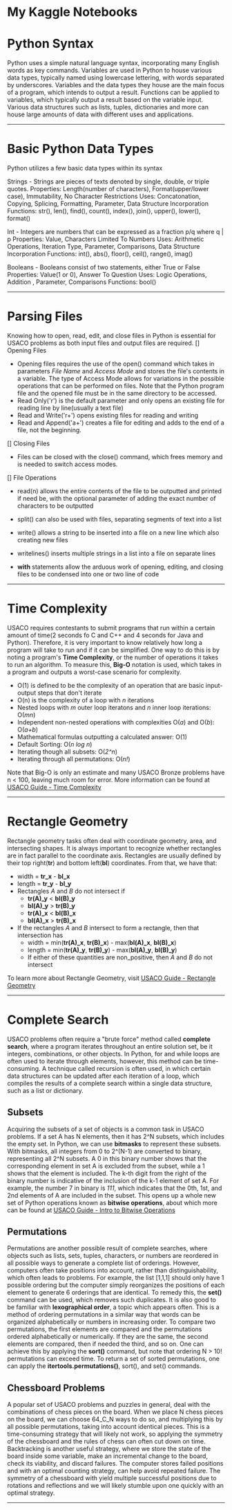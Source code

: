 # My Kaggle Notebooks

# Python Syntax
Python uses a simple natural language syntax, incorporating many English words as key commands. Variables are used in Python to house various data types, typically named using lowercase lettering, with words separated by underscores. Variables and the data types they house are the main focus of a program, which intends to output a result. Functions can be applied to variables, which typically output a result based on the variable input. Various data structures such as lists, tuples, dictionaries and more can house large amounts of data with different uses and applications.

---

# Basic Python Data Types
Python utilizes a few basic data types within its syntax

Strings - Strings are pieces of texts denoted by single, double, or triple quotes.
    Properties: Length(number of characters), Format(upper/lower case), Immutability, No Character Restrictions
    Uses: Concatonation, Copying, Splicing, Formatting, Parameter, Data Structure Incorporation
    Functions: str(), len(), find(), count(), index(), join(), upper(), lower(), format()


Int - Integers are numbers that can be expressed as a fraction p/q where q | p
    Properties: Value, Characters Limited To Numbers
    Uses: Arithmetic Operations, Iteration Type, Parameter, Comparisons, Data Structure Incorporation
    Functions: int(), abs(), floor(), ceil(), range(), imag()

Booleans - Booleans consist of two statements, either True or False
    Properties: Value(1 or 0), Answer To Question
    Uses: Logic Operations, Addition , Parameter, Comparisons
    Functions: bool()

---

# Parsing Files

Knowing how to open, read, edit, and close files in Python is essential for USACO problems as both input files and output files are required. 
[] Opening Files
* Opening files requires the use of the open() command which takes in parameters *File Name* and *Access Mode* and stores the file's contents in a variable. The type of Access Mode allows for variations in the possible operations that can be performed on files. Note that the Python program file and the opened file must be in the same directory to be accessed.
* Read Only('r') is the default parameter and only opens an existing file for reading line by line(usually a text file)
* Read and Write('r+') opens existing files for reading and writing
* Read and Append('a+') creates a file for editing and adds to the end of a file, not the beginning.

[] Closing Files
* Files can be closed with the close() command, which frees memory and is needed to switch access modes.

[] File Operations
* read(n) allows the entire contents of the file to be outputted and printed if need be, with the optional parameter of adding the exact number of characters to be outputted
* split() can also be used with files, separating segments of text into a list
* write() allows a string to be inserted into a file on a new line which also creating new files
* writelines() inserts multiple strings in a list into a file on separate lines

* **with** statements allow the arduous work of opening, editing, and closing files to be condensed into one or two line of code



---

# Time Complexity

USACO requires contestants to submit programs that run within a certain amount of time(2 seconds fo C and C++ and 4 seconds for Java and Python). Therefore, it is very important to know relatively how long a program will take to run and if it can be simplified. One way to do this is by noting a program's **Time Complexity**, or the number of operations it takes to run an algorithm. To measure this, **Big-O** notation is used, which takes in a program and outputs a worst-case scenario for complexity.


* O(1) is defined to be the complexity of an operation that are basic input-output steps that don't iterate
* O(n) is the complexity of a loop with *n* iterations
* Nested loops with *m* outer loop iteratons and *n* inner loop iterations: O(*mn*)
* Independent non-nested operations with complexities O(*a*) and O(*b*): O(*a+b*)
* Mathematical formulas outputting a calculated answer: O(1)
* Default Sorting: O(*n log n*)
* Iterating though all subsets: O(*2^n*)
* Iterating through all permutations: O(*n!*)

Note that Big-O is only an estimate and many USACO Bronze problems have n < 100, leaving much room for error.
More information can be found at [USACO Guide - Time Complexity](https://usaco.guide/bronze/time-comp?lang=py) 

---

# Rectangle Geometry

Rectangle geometry tasks often deal with coordinate geometry, area, and intersecting shapes. It is always important
to recognize whether rectangles are in fact parallel to the coordinate axis. Rectangles are usually defined by their top right(**tr**) and bottom left(**bl**) coordinates. From that, we have that:
* width = **tr_x** - **bl_x**
* length = **tr_y** - **bl_y**
* Rectangles *A* and *B* do not intersect if
    * **tr(A)_y** < **bl(B)_y**
    * **bl(A)_y** > **tr(B)_y**
    * **tr(A)_x** < **bl(B)_x**
    * **bl(A)_x** > **tr(B)_x**
* If the rectangles *A* and *B* intersect to form a rectangle, then that intersection has
    * width = min(**tr(A)_x**, **tr(B)_x**) - max(**bl(A)_x**, **bl(B)_x**)
    * length = min(**tr(A)_y**, **tr(B)_y**) - max(**bl(A)_y**, **bl(B)_y**)
    * If either of these quantities are non_positive, then *A* and *B* do not intersect

To learn more about Rectangle Geometry, visit [USACO Guide - Rectangle Geometry](https://usaco.guide/bronze/rect-geo?lang=py)

---

# Complete Search

USACO problems often require a "brute force" method called **complete search**, where a program iterates throughout an entire solution set, be it integers, combinations, or other objects. In Python, for and while loops are often used to iterate through elements, however, this method can be time-consuming. A technique called recursion is often used, in which certain data structures can be updated after each iteration of a loop, which compiles the results of a complete search within a single data structure, such as a list or dictionary.

## Subsets

Acquiring the subsets of a set of objects is a common task in USACO problems. If a set A has N elements, then it has 2^N subsets, which includes the empty set. In Python, we can use **bitmasks** to represent these subsets. With bitmasks, all integers from 0 to 2^(N-1) are converted to binary, representing all 2^N subsets. A 0 in this binary number shows that the corresponding element in set A is excluded from the subset, while a 1 shows that the element is included. The k-th digit from the right of the binary number is indicative of the inclusion of the k-1 element of set A. For example, the number 7 in binary is *111*, which indicates that the 0th, 1st, and 2nd elements of A are included in the subset. This opens up a whole new set of Python operations known as **bitwise operations**, about which more can be found at [USACO Guide - Intro to Bitwise Operations](https://usaco.guide/silver/intro-bitwise?lang=py)

## Permutations

Permutations are another possible result of complete searches, where objects such as lists, sets, tuples, characters, or numbers are reordered in all possible ways to generate a complete list of orderings. However, computers often take positions into account, rather than distinguishability, which often leads to problems. For example, the list [1,1,1] should only have 1 possible ordering but the computer simply reorganizes the positions of each element to generate 6 orderings that are identical. To remedy this, the **set()** command can be used, which removes such duplicates. It is also good to be familiar with **lexographical order**, a topic which appears often. This is a method of ordering permutations in a similar way that words can be organized alphabetically or numbers in increasing order. To compare two permutations, the first elements are compared and the permutations ordered alphabetically or numerically. If they are the same, the second elements are compared, then if needed the third, and so on. One can achieve this by applying the **sort()** command, but note that ordering N > 10! permutations can exceed time. To return a set of sorted permutations, one can apply the **itertools.permutations()**, sort(), and set() commands.

## Chessboard Problems

A popular set of USACO problems and puzzles in general, deal with the combinations of chess pieces on the board. When we place N chess pieces on the board, we can choose 64_C_N ways to do so, and multiplying this by all possible permutations, taking into account identical pieces. This is a time-consuming strategy that will likely not work, so applying the symmetry of the chessboard and the rules of chess can often cut down on time. Backtracking is another useful strategy, where we store the state of the board inside some variable, make an incremental change to the board, check its viability, and discard failures. The computer stores failed positions and with an optimal counting strategy, can help avoid repeated failure. The symmetry of a chessboard with yield multiple successful positions due to rotations and reflections and we will likely stumble upon one quickly with an optimal strategy.

---
